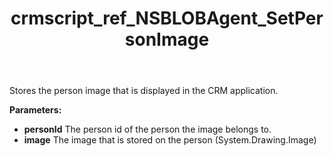 ﻿---
title: crmscript_ref_NSBLOBAgent_SetPersonImage
description: Void SetPersonImage(Integer personId, Image image)
intellisense: NSBLOBAgent.SetPersonImage
keywords: NSBLOBAgent,SetPersonImage
so.topic: reference
---

Stores the person image that is displayed in the CRM application.

**Parameters:**
 - **personId** The person id of the person the image belongs to.
 - **image** The image that is stored on the person (System.Drawing.Image)
